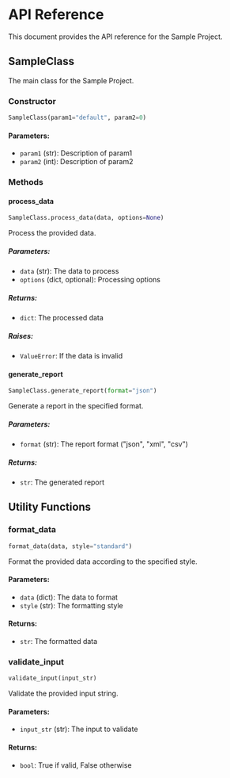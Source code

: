 # API Reference

This document provides the API reference for the Sample Project.

## SampleClass

The main class for the Sample Project.

### Constructor

```python
SampleClass(param1="default", param2=0)
```

#### Parameters:

- `param1` (str): Description of param1
- `param2` (int): Description of param2

### Methods

#### process_data

```python
SampleClass.process_data(data, options=None)
```

Process the provided data.

##### Parameters:

- `data` (str): The data to process
- `options` (dict, optional): Processing options

##### Returns:

- `dict`: The processed data

##### Raises:

- `ValueError`: If the data is invalid

#### generate_report

```python
SampleClass.generate_report(format="json")
```

Generate a report in the specified format.

##### Parameters:

- `format` (str): The report format ("json", "xml", "csv")

##### Returns:

- `str`: The generated report

## Utility Functions

### format_data

```python
format_data(data, style="standard")
```

Format the provided data according to the specified style.

#### Parameters:

- `data` (dict): The data to format
- `style` (str): The formatting style

#### Returns:

- `str`: The formatted data

### validate_input

```python
validate_input(input_str)
```

Validate the provided input string.

#### Parameters:

- `input_str` (str): The input to validate

#### Returns:

- `bool`: True if valid, False otherwise

